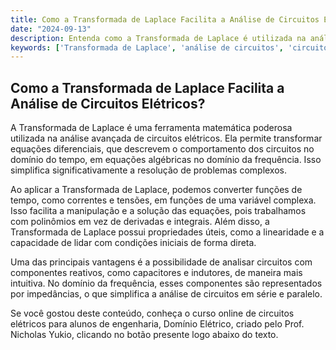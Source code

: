 ```yaml
---
title: Como a Transformada de Laplace Facilita a Análise de Circuitos Elétricos?
date: "2024-09-13"
description: Entenda como a Transformada de Laplace é utilizada na análise avançada de circuitos elétricos.
keywords: ['Transformada de Laplace', 'análise de circuitos', 'circuitos elétricos', 'engenharia elétrica']
---
```


## Como a Transformada de Laplace Facilita a Análise de Circuitos Elétricos?

A Transformada de Laplace é uma ferramenta matemática poderosa utilizada na análise avançada de circuitos elétricos. Ela permite transformar equações diferenciais, que descrevem o comportamento dos circuitos no domínio do tempo, em equações algébricas no domínio da frequência. Isso simplifica significativamente a resolução de problemas complexos.

Ao aplicar a Transformada de Laplace, podemos converter funções de tempo, como correntes e tensões, em funções de uma variável complexa. Isso facilita a manipulação e a solução das equações, pois trabalhamos com polinômios em vez de derivadas e integrais. Além disso, a Transformada de Laplace possui propriedades úteis, como a linearidade e a capacidade de lidar com condições iniciais de forma direta.

Uma das principais vantagens é a possibilidade de analisar circuitos com componentes reativos, como capacitores e indutores, de maneira mais intuitiva. No domínio da frequência, esses componentes são representados por impedâncias, o que simplifica a análise de circuitos em série e paralelo.

Se você gostou deste conteúdo, conheça o curso online de circuitos elétricos para alunos de engenharia, Domínio Elétrico, criado pelo Prof. Nicholas Yukio, clicando no botão presente logo abaixo do texto.